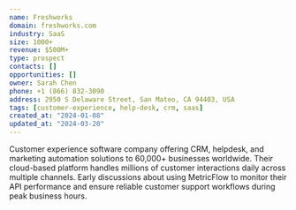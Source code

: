 ```yaml
---
name: Freshworks
domain: freshworks.com
industry: SaaS
size: 1000+
revenue: $500M+
type: prospect
contacts: []
opportunities: []
owner: Sarah Chen
phone: +1 (866) 832-3090
address: 2950 S Delaware Street, San Mateo, CA 94403, USA
tags: [customer-experience, help-desk, crm, saas]
created_at: "2024-01-08"
updated_at: "2024-03-20"
---
```


Customer experience software company offering CRM, helpdesk, and marketing automation solutions to 60,000+ businesses worldwide. Their cloud-based platform handles millions of customer interactions daily across multiple channels. Early discussions about using MetricFlow to monitor their API performance and ensure reliable customer support workflows during peak business hours.